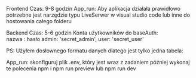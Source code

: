 Frontend 
Czas: 9-8 godzin
App_run: Aby aplikacja działała prawidłowo potrzebne jest narzędzie typu LiveSerwer w visual studio code lub inne do hostowania całego folderu

Backend
Czas: 5-6 godzin
Konta użytkowników do baseAuth:  
    nazwa : hasło
    admin: 'secret_admin',
    user: 'secret_user'

PS: Użyłem dosłownego formatu danych dlatego jest tylko jedna tabela:

App_run: 
    skonfiguruj plik .env, który jest wraz z zadaniem
    później wykonaj te polecenia
    npm i
    npm run preview lub npm run dev
